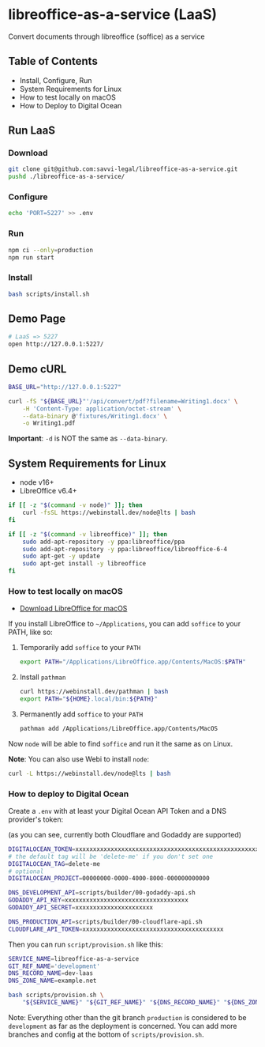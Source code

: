 # libreoffice-as-a-service (LaaS)

Convert documents through libreoffice (soffice) as a service

## Table of Contents

- Install, Configure, Run
- System Requirements for Linux
- How to test locally on macOS
- How to Deploy to Digital Ocean

## Run LaaS

### Download

```bash
git clone git@github.com:savvi-legal/libreoffice-as-a-service.git
pushd ./libreoffice-as-a-service/
```

### Configure

```bash
echo 'PORT=5227' >> .env
```

<!--
```bash
rsync -avHP example.env .env
echo "API_TOKEN=$(openssl rand -hex 8)" >> .env
```
-->

### Run

```bash
npm ci --only=production
npm run start
```

### Install

```bash
bash scripts/install.sh
```

## Demo Page

```bash
# LaaS => 5227
open http://127.0.0.1:5227/
```

## Demo cURL

```bash
BASE_URL="http://127.0.0.1:5227"

curl -fS "${BASE_URL}"'/api/convert/pdf?filename=Writing1.docx' \
    -H 'Content-Type: application/octet-stream' \
    --data-binary @'fixtures/Writing1.docx' \
    -o Writing1.pdf
```

**Important**: `-d` is NOT the same as `--data-binary`.

## System Requirements for Linux

- node v16+
- LibreOffice v6.4+

```bash
if [[ -z "$(command -v node)" ]]; then
    curl -fsSL https://webinstall.dev/node@lts | bash
fi

if [[ -z "$(command -v libreoffice)" ]]; then
    sudo add-apt-repository -y ppa:libreoffice/ppa
    sudo add-apt-repository -y ppa:libreoffice/libreoffice-6-4
    sudo apt-get -y update
    sudo apt-get install -y libreoffice
fi
```

### How to test locally on macOS

- [Download LibreOffice for macOS](https://www.libreoffice.org/download/download/)

If you install LibreOffice to `~/Applications`, you can add `soffice` to your PATH, like so:

1. Temporarily add `soffice` to your `PATH`
   ```bash
   export PATH="/Applications/LibreOffice.app/Contents/MacOS:$PATH"
   ```
2. Install `pathman`
   ```bash
   curl https://webinstall.dev/pathman | bash
   export PATH="${HOME}.local/bin:${PATH}"
   ```
3. Permanently add `soffice` to your `PATH`
   ```bash
   pathman add /Applications/LibreOffice.app/Contents/MacOS
   ```

Now `node` will be able to find `soffice` and run it the same as on Linux.

**Note**: You can also use Webi to install `node`:

```bash
curl -L https://webinstall.dev/node@lts | bash
```

### How to deploy to Digital Ocean

Create a `.env` with at least your Digital Ocean API Token and a DNS provider's token:

(as you can see, currently both Cloudflare and Godaddy are supported)

```bash
DIGITALOCEAN_TOKEN=xxxxxxxxxxxxxxxxxxxxxxxxxxxxxxxxxxxxxxxxxxxxxxxxxxxxxxxxxxxxxxxx
# the default tag will be 'delete-me' if you don't set one
DIGITALOCEAN_TAG=delete-me
# optional
DIGITALOCEAN_PROJECT=00000000-0000-4000-8000-000000000000

DNS_DEVELOPMENT_API=scripts/builder/00-godaddy-api.sh
GODADDY_API_KEY=xxxxxxxxxxxxxxxxxxxxxxxxxxxxxxxxxxx
GODADDY_API_SECRET=xxxxxxxxxxxxxxxxxxxxxx

DNS_PRODUCTION_API=scripts/builder/00-cloudflare-api.sh
CLOUDFLARE_API_TOKEN=xxxxxxxxxxxxxxxxxxxxxxxxxxxxxxxxxxxxxxxx
```

Then you can run `script/provision.sh` like this:

```bash
SERVICE_NAME=libreoffice-as-a-service
GIT_REF_NAME='development'
DNS_RECORD_NAME=dev-laas
DNS_ZONE_NAME=example.net

bash scripts/provision.sh \
    "${SERVICE_NAME}" "${GIT_REF_NAME}" "${DNS_RECORD_NAME}" "${DNS_ZONE_NAME}"
```

Note: Everything other than the git branch `production` is considered to be `development` as far as
the deployment is concerned. You can add more branches and config at the bottom of
`scripts/provision.sh`.
